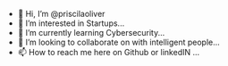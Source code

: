 - 👋 Hi, I’m @priscilaoliver
- 👀 I’m interested in Startups...
- 🌱 I’m currently learning Cybersecurity...
- 💞️ I’m looking to collaborate on with intelligent people...
- 📫 How to reach me here on Github or linkedIN ...

<!---
priscilaoliver/priscilaoliver is a ✨ special ✨ repository because its `README.md` (this file) appears on your GitHub profile.
You can click the Preview link to take a look at your changes.
--->
